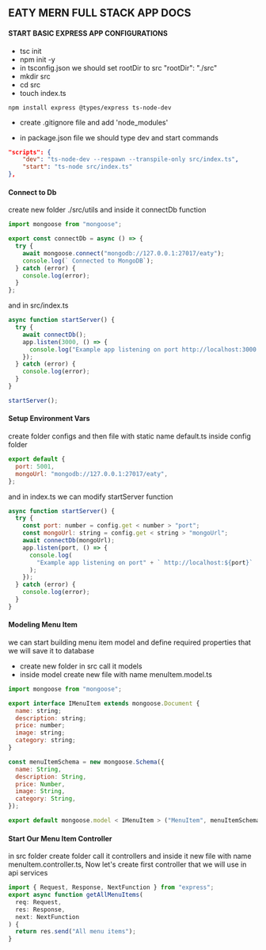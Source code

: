 ## EATY MERN FULL STACK APP DOCS

#### START BASIC EXPRESS APP CONFIGURATIONS

- tsc init
- npm init -y
- in tsconfig.json we should set rootDir to src "rootDir": "./src"
- mkdir src
- cd src
- touch index.ts

```
npm install express @types/express ts-node-dev
```

- create .gitignore file and add 'node_modules'

- in package.json file we should type dev and start commands

```json
"scripts": {
    "dev": "ts-node-dev --respawn --transpile-only src/index.ts",
    "start": "ts-node src/index.ts"
},
```

#### Connect to Db

create new folder ./src/utils and inside it connectDb function

```js
import mongoose from "mongoose";

export const connectDb = async () => {
  try {
    await mongoose.connect("mongodb://127.0.0.1:27017/eaty");
    console.log(` Connected to MongoDB`);
  } catch (error) {
    console.log(error);
  }
};
```

and in src/index.ts

```js
async function startServer() {
  try {
    await connectDb();
    app.listen(3000, () => {
      console.log("Example app listening on port http://localhost:3000!");
    });
  } catch (error) {
    console.log(error);
  }
}

startServer();
```

#### Setup Environment Vars

create folder configs and then file with static name default.ts inside config folder

```js
export default {
  port: 5001,
  mongoUrl: "mongodb://127.0.0.1:27017/eaty",
};
```

and in index.ts we can modify startServer function

```js
async function startServer() {
  try {
    const port: number = config.get < number > "port";
    const mongoUrl: string = config.get < string > "mongoUrl";
    await connectDb(mongoUrl);
    app.listen(port, () => {
      console.log(
        "Example app listening on port" + ` http://localhost:${port}`
      );
    });
  } catch (error) {
    console.log(error);
  }
}
```

#### Modeling Menu Item

we can start building menu item model and define required properties that we will save it to database

- create new folder in src call it models
- inside model create new file with name menuItem.model.ts

```js
import mongoose from "mongoose";

export interface IMenuItem extends mongoose.Document {
  name: string;
  description: string;
  price: number;
  image: string;
  category: string;
}

const menuItemSchema = new mongoose.Schema({
  name: String,
  description: String,
  price: Number,
  image: String,
  category: String,
});

export default mongoose.model < IMenuItem > ("MenuItem", menuItemSchema);
```

#### Start Our Menu Item Controller

in src folder create folder call it controllers and inside it new file with name menuItem.controller.ts, Now let's create first controller that we will use in api services

```js
import { Request, Response, NextFunction } from "express";
export async function getAllMenuItems(
  req: Request,
  res: Response,
  next: NextFunction
) {
  return res.send("All menu items");
}
```
